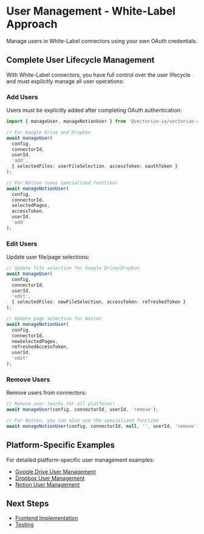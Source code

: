 # User Management - White-Label Approach

Manage users in White-Label connectors using your own OAuth credentials.

## Complete User Lifecycle Management

With White-Label connectors, you have full control over the user lifecycle and must explicitly manage all user operations:

### Add Users
Users must be explicitly added after completing OAuth authentication:

```typescript
import { manageUser, manageNotionUser } from '@vectorize-io/vectorize-connect';

// For Google Drive and Dropbox
await manageUser(
  config,
  connectorId,
  userId,
  'add',
  { selectedFiles: userFileSelection, accessToken: oauthToken }
);

// For Notion (uses specialized function)
await manageNotionUser(
  config,
  connectorId,
  selectedPages,
  accessToken,
  userId,
  'add'
);
```

### Edit Users
Update user file/page selections:

```typescript
// Update file selection for Google Drive/Dropbox
await manageUser(
  config,
  connectorId,
  userId,
  'edit',
  { selectedFiles: newFileSelection, accessToken: refreshedToken }
);

// Update page selection for Notion
await manageNotionUser(
  config,
  connectorId,
  newSelectedPages,
  refreshedAccessToken,
  userId,
  'edit'
);
```

### Remove Users
Remove users from connectors:

```typescript
// Remove user (works for all platforms)
await manageUser(config, connectorId, userId, 'remove');

// For Notion, you can also use the specialized function
await manageNotionUser(config, connectorId, null, '', userId, 'remove');
```

## Platform-Specific Examples

For detailed platform-specific user management examples:

- [Google Drive User Management](./google-drive.md)
- [Dropbox User Management](./dropbox.md)
- [Notion User Management](./notion.md)

## Next Steps

- [Frontend Implementation](../../frontend-implementation/white-label/)
- [Testing](../../testing/white-label/)
